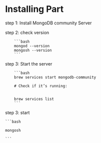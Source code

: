 

# Installing Part

step 1: Install MongoDB community Server


step 2: check version

        ```bash
        mongod --version
        mongosh --version
        ```

step 3: Start the server

        ```bash
        brew services start mongodb-community
        
        # Check if it’s running:
       
       
        brew services list
        ```
                 
step 3: start

    ```bash

    mongosh

    ```
